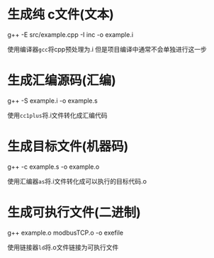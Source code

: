 # 生成纯 c文件(文本)
g++ -E src/example.cpp -I inc -o example.i

使用编译器`gcc`将cpp预处理为.i
但是项目编译中通常不会单独进行这一步

# 生成汇编源码(汇编)
g++ -S example.i -o example.s

使用`cc1plus`将.i文件转化成汇编代码

# 生成目标文件(机器码)
g++ -c example.s -o example.o

使用汇编器`as`将.i文件转化成可以执行的目标代码.o

# 生成可执行文件(二进制)
g++ example.o modbusTCP.o -o exefile

使用链接器`ld`将.o文件链接为可执行文件
